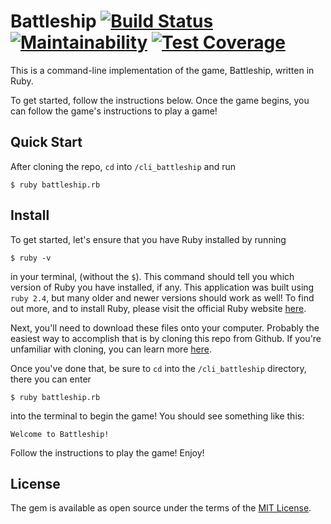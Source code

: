 # Battleship [![Build Status](https://travis-ci.org/Thomascountz/cli_battleship.svg?branch=master)](https://travis-ci.org/Thomascountz/cli_battleship) [![Maintainability](https://api.codeclimate.com/v1/badges/3fb425fd9d66161a4e0f/maintainability)](https://codeclimate.com/github/Thomascountz/cli_battleship/maintainability) [![Test Coverage](https://api.codeclimate.com/v1/badges/3fb425fd9d66161a4e0f/test_coverage)](https://codeclimate.com/github/Thomascountz/cli_battleship/test_coverage)
This is a command-line implementation of the game, Battleship, written in Ruby.

To get started, follow the instructions below. Once the game begins, you can follow the game's instructions to play a game!

## Quick Start

After cloning the repo, `cd` into `/cli_battleship` and run

```
$ ruby battleship.rb
```

## Install
To get started, let's ensure that you have Ruby installed by running

```
$ ruby -v
```

in your terminal, (without the `$`). This command should tell you which version of Ruby you have installed, if any. This application was built using `ruby 2.4`, but many older and newer versions should work as well! To find out more, and to install Ruby, please visit the official Ruby website [here](https://www.ruby-lang.org/en/documentation/installation/).

Next, you'll need to download these files onto your computer. Probably the easiest way to accomplish that is by cloning this repo from Github. If you're unfamiliar with cloning, you can learn more [here](https://help.github.com/articles/cloning-a-repository/).

Once you've done that, be sure to `cd` into the `/cli_battleship` directory, there you can enter

```
$ ruby battleship.rb
```

into the terminal to begin the game! You should see something like this:

```
Welcome to Battleship!
```

Follow the instructions to play the game! Enjoy!

## License

The gem is available as open source under the terms of the [MIT License](https://opensource.org/licenses/MIT).


